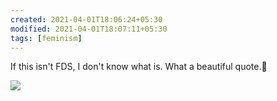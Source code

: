 ```yaml
---
created: 2021-04-01T18:06:24+05:30
modified: 2021-04-01T18:07:11+05:30
tags: [feminism]
---
```


 If this isn't FDS, I don't know what is. What a beautiful quote.💖 

![](https://i.redd.it/w4komvso94l61.jpg)
